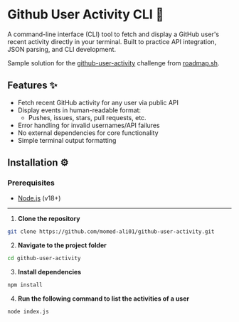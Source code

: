 # Github User Activity CLI 🚀

A command-line interface (CLI) tool to fetch and display a GitHub user's recent activity directly in your terminal. Built to practice API integration, JSON parsing, and CLI development.

Sample solution for the [github-user-activity](https://roadmap.sh/projects/github-user-activity) challenge from [roadmap.sh](https://roadmap.sh/).

## Features ✨
- Fetch recent GitHub activity for any user via public API
- Display events in human-readable format:
  - Pushes, issues, stars, pull requests, etc.
- Error handling for invalid usernames/API failures
- No external dependencies for core functionality
- Simple terminal output formatting

## Installation ⚙️

### Prerequisites
- [Node.js](https://nodejs.org) (v18+)

---

1. **Clone the repository**
  ```bash
  git clone https://github.com/momed-ali01/github-user-activity.git
  ```

2. **Navigate to the project folder**
  ```bash
  cd github-user-activity
  ```

3. **Install dependencies**
  ```bash
  npm install
  ```

4. **Run the following command to list the activities of a user**
  ```bash
  node index.js
  ```
